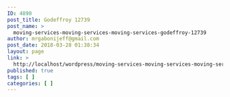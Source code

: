 ```yaml
---
ID: 4890
post_title: Godeffroy 12739
post_name: >
  moving-services-moving-services-moving-services-godeffroy-12739
author: mrgabonijeff@gmail.com
post_date: 2018-03-28 01:38:34
layout: page
link: >
  http://localhost/wordpress/moving-services-moving-services-moving-services-godeffroy-12739/
published: true
tags: [ ]
categories: [ ]
---
```


